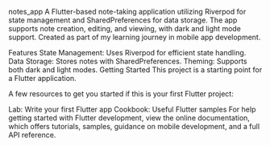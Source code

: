 notes_app
A Flutter-based note-taking application utilizing Riverpod for state management and SharedPreferences for data storage. The app supports note creation, editing, and viewing, with dark and light mode support. Created as part of my learning journey in mobile app development.

Features
State Management: Uses Riverpod for efficient state handling.
Data Storage: Stores notes with SharedPreferences.
Theming: Supports both dark and light modes.
Getting Started
This project is a starting point for a Flutter application.

A few resources to get you started if this is your first Flutter project:

Lab: Write your first Flutter app
Cookbook: Useful Flutter samples
For help getting started with Flutter development, view the online documentation, which offers tutorials, samples, guidance on mobile development, and a full API reference.
